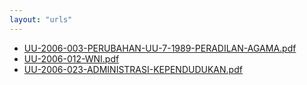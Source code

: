 ```yaml
---
layout: "urls"
---
```

* [UU-2006-003-PERUBAHAN-UU-7-1989-PERADILAN-AGAMA.pdf](UU-2006-003-PERUBAHAN-UU-7-1989-PERADILAN-AGAMA.pdf)
* [UU-2006-012-WNI.pdf](UU-2006-012-WNI.pdf)
* [UU-2006-023-ADMINISTRASI-KEPENDUDUKAN.pdf](UU-2006-023-ADMINISTRASI-KEPENDUDUKAN.pdf)
